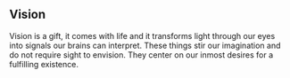 ## Vision

Vision is a gift, it comes with life and it transforms light through our eyes into signals our brains can interpret.  These things stir our imagination and do not require sight to envision.  They center on our inmost desires for a fulfilling existence.
